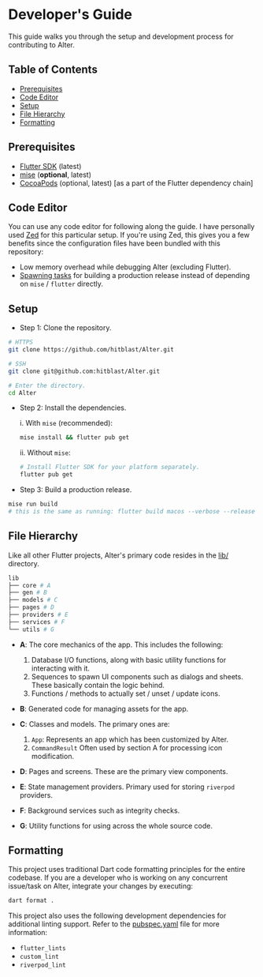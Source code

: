 # Developer's Guide

This guide walks you through the setup and development process for contributing to Alter.

## Table of Contents

- [Prerequisites](#prerequisites)
- [Code Editor](#code-editor)
- [Setup](#setup)
- [File Hierarchy](#file-hierarchy)
- [Formatting](#formatting)

## Prerequisites

- [Flutter SDK](https://flutter.dev/docs/get-started/install) (latest)
- [mise](https://mise.jdx.dev) (**optional**, latest)
- [CocoaPods](https://cocoapods.org) (optional, latest) [as a part of the Flutter dependency chain]

## Code Editor

You can use any code editor for following along the guide. I have personally used [Zed](https://zed.dev) for this
particular setup. If you're using Zed, this gives you a few benefits since the configuration files have been
bundled with this repository:

  - Low memory overhead while debugging Alter (excluding Flutter).
  - [Spawning tasks](https://zed.dev/docs/tasks) for building a production release instead of depending on `mise` / `flutter` directly.

## Setup

- Step 1: Clone the repository.

```bash
# HTTPS
git clone https://github.com/hitblast/Alter.git

# SSH
git clone git@github.com:hitblast/Alter.git

# Enter the directory.
cd Alter
```

- Step 2: Install the dependencies.

  i. With `mise` (recommended):

  ```bash
  mise install && flutter pub get
  ```

  ii. Without `mise`:

  ```bash
  # Install Flutter SDK for your platform separately.
  flutter pub get
  ```

- Step 3: Build a production release.

```bash
mise run build
# this is the same as running: flutter build macos --verbose --release --tree-shake-icons
```

## File Hierarchy

Like all other Flutter projects, Alter's primary code resides in the [lib/](../lib/) directory.

```bash
lib
├── core # A
├── gen # B
├── models # C
├── pages # D
├── providers # E
├── services # F
└── utils # G
```

- **A**: The core mechanics of the app. This includes the following:

  1. Database I/O functions, along with basic utility functions for interacting with it.
  2. Sequences to spawn UI components such as dialogs and sheets. These basically contain the logic behind.
  3. Functions / methods to actually set / unset / update icons.

- **B**: Generated code for managing assets for the app.
- **C**: Classes and models. The primary ones are:

  1. `App`: Represents an app which has been customized by Alter.
  2. `CommandResult` Often used by section A for processing icon modification.

- **D**: Pages and screens. These are the primary view components.
- **E**: State management providers. Primary used for storing `riverpod` providers.
- **F**: Background services such as integrity checks.
- **G**: Utility functions for using across the whole source code.

## Formatting

This project uses traditional Dart code formatting principles for the entire codebase. If you are a developer
who is working on any concurrent issue/task on Alter, integrate your changes by executing:

```bash
dart format .
```

This project also uses the following development dependencies for additional linting support.
Refer to the [pubspec.yaml](../pubspec.yaml) file for more information:

- `flutter_lints`
- `custom_lint`
- `riverpod_lint`
